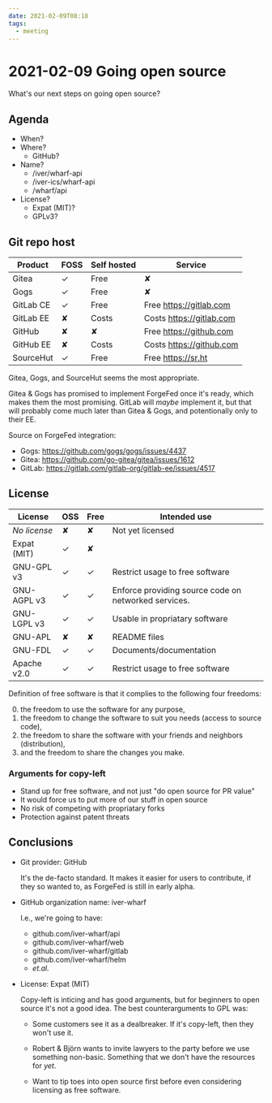 ```yaml
---
date: 2021-02-09T08:18
tags: 
  - meeting
---
```


# 2021-02-09 Going open source

What's our next steps on going open source?

## Agenda

- When?
- Where?
  - GitHub?
- Name?
  - /iver/wharf-api
  - /iver-ics/wharf-api
  - /wharf/api
- License?
  - Expat (MIT)?
  - GPLv3?

## Git repo host

| Product   | FOSS | Self hosted | Service                    |
| -------   | ---- | ----------- | -------                    |
| Gitea     | ✓    | Free        | ✘                          |
| Gogs      | ✓    | Free        | ✘                          |
| GitLab CE | ✓    | Free        | Free <https://gitlab.com>  |
| GitLab EE | ✘    | Costs       | Costs <https://gitlab.com> |
| GitHub    | ✘    | ✘           | Free <https://github.com>  |
| GitHub EE | ✘    | Costs       | Costs <https://github.com> |
| SourceHut | ✓    | Free        | Free <https://sr.ht>       |

Gitea, Gogs, and SourceHut seems the most appropriate.

Gitea & Gogs has promised to implement ForgeFed once it's ready, which makes them
the most promising. GitLab will *maybe* implement it, but that will probably
come much later than Gitea & Gogs, and potentionally only to their EE.

Source on ForgeFed integration:

- Gogs: https://github.com/gogs/gogs/issues/4437
- Gitea: https://github.com/go-gitea/gitea/issues/1612
- GitLab: https://gitlab.com/gitlab-org/gitlab-ee/issues/4517

## License

| License      | OSS | Free | Intended use                                         |
| -------      | --- | ---- | ------------                                         |
| *No license* | ✘   | ✘    | Not yet licensed                                     |
| Expat (MIT)  | ✓   | ✘    |                                                      |
| GNU-GPL v3   | ✓   | ✓    | Restrict usage to free software                      |
| GNU-AGPL v3  | ✓   | ✓    | Enforce providing source code on networked services. |
| GNU-LGPL v3  | ✓   | ✓    | Usable in propriatary software                       |
| GNU-APL      | ✘   | ✘    | README files                                         |
| GNU-FDL      | ✓   | ✓    | Documents/documentation                              |
| Apache v2.0  | ✓   | ✓    | Restrict usage to free software                      |

Definition of free software is that it complies to the following four freedoms:

0. the freedom to use the software for any purpose,
1. the freedom to change the software to suit you needs (access to source code),
2. the freedom to share the software with your friends and neighbors (distribution),
3. and the freedom to share the changes you make.

### Arguments for copy-left

- Stand up for free software, and not just "do open source for PR value"
- It would force us to put more of our stuff in open source
- No risk of competing with propriatary forks
- Protection against patent threats

## Conclusions

- Git provider: GitHub
  
  It's the de-facto standard. It makes it easier for users to contribute, if they
  so wanted to, as ForgeFed is still in early alpha.
  
- GitHub organization name: iver-wharf
  
  I.e., we're going to have:
  
  - github.com/iver-wharf/api
  - github.com/iver-wharf/web
  - github.com/iver-wharf/gitlab
  - github.com/iver-wharf/helm
  - *et.al.*
  
- License: Expat (MIT)

  Copy-left is inticing and has good arguments, but for beginners to open source
  it's not a good idea. The best counterarguments to GPL was:
  
  - Some customers see it as a dealbreaker. If it's copy-left, then they won't
    use it.
    
  - Robert & Björn wants to invite lawyers to the party before we use something
    non-basic. Something that we don't have the resources for *yet*.
    
  - Want to tip toes into open source first before even considering licensing as
    free software.
